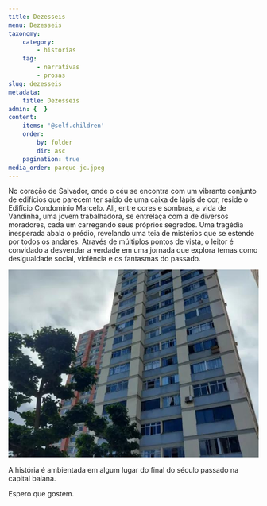 ```yaml
---
title: Dezesseis
menu: Dezesseis
taxonomy:
    category:
        - historias
    tag:
        - narrativas
        - prosas
slug: dezesseis
metadata:
    title: Dezesseis
admin: {  }
content:
    items: '@self.children'
    order:
        by: folder
        dir: asc
    pagination: true
media_order: parque-jc.jpeg
---
```


No coração de Salvador, onde o céu se encontra com um vibrante conjunto de edifícios que parecem ter saído de uma caixa de lápis de cor, reside o Edifício Condomínio Marcelo. Ali, entre cores e sombras, a vida de Vandinha, uma jovem trabalhadora, se entrelaça com a de diversos moradores, cada um carregando seus próprios segredos. Uma tragédia inesperada abala o prédio, revelando uma teia de mistérios que se estende por todos os andares. Através de múltiplos pontos de vista, o leitor é convidado a desvendar a verdade em uma jornada que explora temas como desigualdade social, violência e os fantasmas do passado.

![parque-jc](parque-jc.jpeg "parque-jc")

A história é ambientada em algum lugar do final do século passado na capital baiana. 

Espero que gostem.

